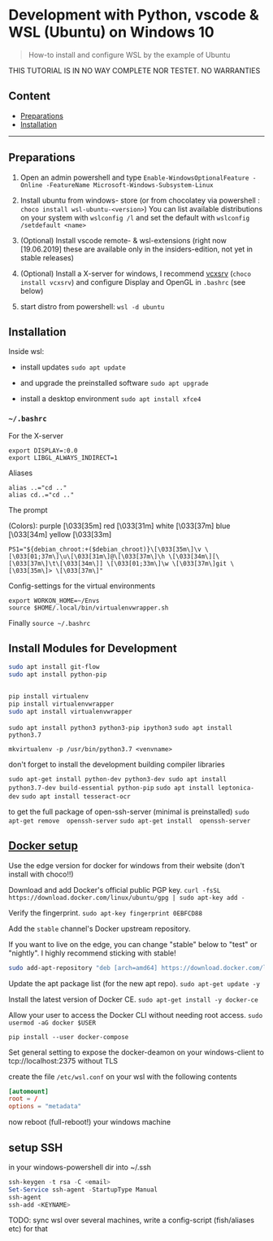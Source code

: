 # Development with Python, vscode & WSL (Ubuntu) on Windows 10

> How-to install and configure WSL by the example of Ubuntu

THIS TUTORIAL IS IN NO WAY COMPLETE NOR TESTET. NO WARRANTIES

## Content

- [Preparations](#preparations)
- [Installation](#installation)

---

## Preparations

1. Open an admin powershell and type `Enable-WindowsOptionalFeature -Online -FeatureName Microsoft-Windows-Subsystem-Linux`

2. Install ubuntu from windows- store (or from chocolatey via powershell : `choco install wsl-ubuntu-<version>`)
    You can list available distributions on your system with `wslconfig /l` and set the default with `wslconfig /setdefault <name>`

3. (Optional) Install vscode remote- & wsl-extensions (right now [19.06.2019] these are available only in the insiders-edition, not yet in stable releases)

4. (Optional) Install a X-server for windows, I recommend [vcxsrv](https://sourceforge.net/projects/vcxsrv/) (`choco install vcxsrv`) and configure Display and OpenGL in `.bashrc` (see below)

5. start distro from powershell: `wsl -d ubuntu`

## Installation

Inside wsl:

- install updates `sudo apt update`

- and upgrade the preinstalled software `sudo apt upgrade`

- install a desktop environment `sudo apt install xfce4`

### `~/.bashrc`

For the X-server

```.bashrc
export DISPLAY=:0.0
export LIBGL_ALWAYS_INDIRECT=1
```

Aliases

```.bashrc
alias ..="cd .."
alias cd..="cd .."

```

The prompt

  (Colors):
        purple \[\033[35m\]
        red \[\033[31m\]
        white \[\033[37m\]
        blue \[\033[34m\]
        yellow \[\033[33m\]

```.bashrc
PS1="${debian_chroot:+($debian_chroot)}\[\033[35m\]\v \[\033[01;37m\]\u\[\033[31m\]@\[\033[37m\]\h \[\033[34m\][\[\033[37m\]\t\[\033[34m\]] \[\033[01;33m\]\w \[\033[37m\]git \[\033[35m\]> \[\033[37m\]"
```

Config-settings for the virtual environments

```.bashrc
export WORKON_HOME=~/Envs
source $HOME/.local/bin/virtualenvwrapper.sh
```

Finally `source ~/.bashrc`

## Install Modules for Development

```bash
sudo apt install git-flow
sudo apt install python-pip


pip install virtualenv
pip install virtualenvwrapper
sudo apt install virtualenvwrapper
```

`sudo apt install python3 python3-pip ipython3`
`sudo apt install python3.7`

`mkvirtualenv -p /usr/bin/python3.7 <venvname>`

don't forget to install the development building compiler libraries

`sudo apt-get install python-dev python3-dev sudo apt install python3.7-dev build-essential python-pip`
`sudo apt install leptonica-dev`
`sudo apt install tesseract-ocr`

to get the full package of open-ssh-server (minimal is preinstalled)
`sudo apt-get remove  openssh-server`
`sudo apt-get install  openssh-server`

## [Docker setup](https://nickjanetakis.com/blog/setting-up-docker-for-windows-and-wsl-to-work-flawlessly)

Use the edge version for docker for windows from their website (don't install with choco!!)

Download and add Docker's official public PGP key.
`curl -fsSL https://download.docker.com/linux/ubuntu/gpg | sudo apt-key add -`

Verify the fingerprint.
`sudo apt-key fingerprint 0EBFCD88`

Add the `stable` channel's Docker upstream repository.

If you want to live on the edge, you can change "stable" below to "test" or
"nightly". I highly recommend sticking with stable!

```bash
sudo add-apt-repository "deb [arch=amd64] https://download.docker.com/linux/ubuntu $(lsb_release -cs) stable"
```

Update the apt package list (for the new apt repo).
`sudo apt-get update -y`

Install the latest version of Docker CE.
`sudo apt-get install -y docker-ce`

Allow your user to access the Docker CLI without needing root access.
`sudo usermod -aG docker $USER`

`pip install --user docker-compose`

Set general setting to expose the docker-deamon on your windows-client to tcp://localhost:2375 without TLS

create the file `/etc/wsl.conf` on your wsl with the following contents

```wsl.conf
[automount]
root = /
options = "metadata"
```

now reboot (full-reboot!) your windows machine

## setup SSH

in your windows-powershell dir into ~/.ssh

```powershell
ssh-keygen -t rsa -C <email>
Set-Service ssh-agent -StartupType Manual
ssh-agent
ssh-add <KEYNAME>
```

TODO: sync wsl over several machines, write a config-script (fish/aliases etc) for that
